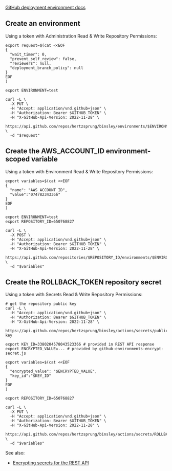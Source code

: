 [GitHub deployment environment docs](https://docs.github.com/en/rest/deployments/environments?apiVersion=2022-11-28)

## Create an environment
Using a token with Administration Read & Write Repository Permissions:
```shell
export request=$(cat <<EOF
{
  "wait_timer": 0,
  "prevent_self_review": false,
  "reviewers": null,
  "deployment_branch_policy": null
}
EOF
)
  
export ENVIRONMENT=test
  
curl -L \
  -X PUT \
  -H "Accept: application/vnd.github+json" \
  -H "Authorization: Bearer $GITHUB_TOKEN" \
  -H "X-GitHub-Api-Version: 2022-11-28" \
  https://api.github.com/repos/hertzsprung/binsley/environments/$ENVIRONMENT \
  -d "$request"
```

## Create the AWS_ACCOUNT_ID environment-scoped variable
Using a token with Environment Read & Write Repository Permissions:
```shell
export variables=$(cat <<EOF
{
  "name": "AWS_ACCOUNT_ID",
  "value":"074782343366"
}
EOF
)

export ENVIRONMENT=test
export REPOSITORY_ID=650768827

curl -L \
  -X POST \
  -H "Accept: application/vnd.github+json" \
  -H "Authorization: Bearer $GITHUB_TOKEN" \
  -H "X-GitHub-Api-Version: 2022-11-28" \
  https://api.github.com/repositories/$REPOSITORY_ID/environments/$ENVIRONMENT/variables \
  -d "$variables"
```

## Create the ROLLBACK_TOKEN repository secret
Using a token with Secrets Read & Write Repository Permissions:
```shell
# get the repository public key
curl -L \
  -H "Accept: application/vnd.github+json" \
  -H "Authorization: Bearer $GITHUB_TOKEN" \
  -H "X-GitHub-Api-Version: 2022-11-28" \
  https://api.github.com/repos/hertzsprung/binsley/actions/secrets/public-key

export KEY_ID=3380204578043523366 # provided in REST API response
export ENCRYPTED_VALUE=... # provided by github-environments-encrypt-secret.js

export variables=$(cat <<EOF
{
  "encrypted_value": "$ENCRYPTED_VALUE",
  "key_id":"$KEY_ID"
}
EOF
)
  
export REPOSITORY_ID=650768827

curl -L \
  -X PUT \
  -H "Accept: application/vnd.github+json" \
  -H "Authorization: Bearer $GITHUB_TOKEN" \
  -H "X-GitHub-Api-Version: 2022-11-28" \
  https://api.github.com/repos/hertzsprung/binsley/actions/secrets/ROLLBACK_TOKEN \
  -d "$variables"
```

See also:
* [Encrypting secrets for the REST API](https://docs.github.com/en/rest/guides/encrypting-secrets-for-the-rest-api?apiVersion=2022-11-28)